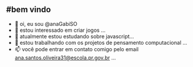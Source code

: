 #bem vindo
---

- 👋 oi, eu sou @anaGabiSO
- 👀 estou interessado em criar jogos ...
- 🌱 atualmente estou estudando sobre javascript...
- 💞️ estou trabalhando com os projetos de pensamento computacional ...
- 📫 você pode entrar em contato comigo pelo email ana.santos.oliveira31@escola.pr.gov.br ...

<!---
anaGabiSO/anaGabiSO is a ✨ special ✨ repository because its `README.md` (this file) appears on your GitHub profile.
You can click the Preview link to take a look at your changes.
--->
